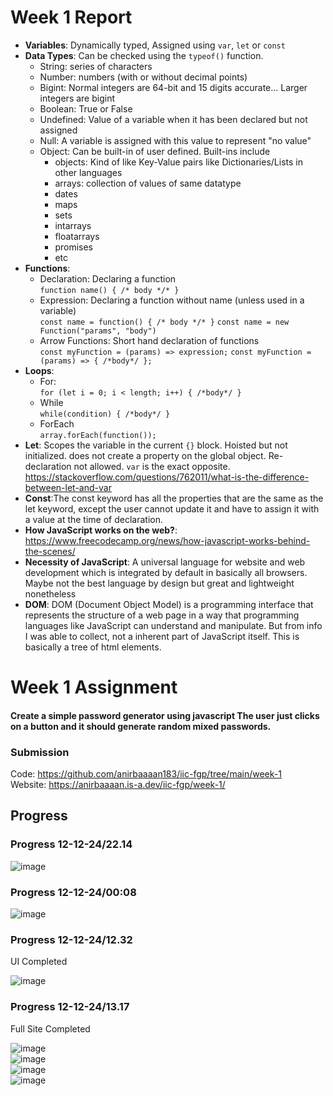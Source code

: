 # Week 1 Report
* **Variables**: Dynamically typed, Assigned using `var`, `let` or `const`
* **Data Types**: Can be checked using the `typeof()` function.
	* String: series of characters
	* Number: numbers (with or without decimal points)
	* Bigint: Normal integers are 64-bit and 15 digits accurate... Larger integers are bigint
	* Boolean: True or False
	* Undefined: Value of a variable when it has been declared but not assigned
	* Null: A variable is assigned with this value to represent "no value"
	* Object: Can be built-in of user defined. Built-ins include
		* objects: Kind of like Key-Value pairs like Dictionaries/Lists in other languages
		* arrays: collection of values of same datatype
		* dates
		* maps
		* sets
		* intarrays
		* floatarrays
		* promises
		* etc
* **Functions**: 
	* Declaration: Declaring a function  
		`function name() { /* body */* }`
	* Expression: Declaring a function without name (unless used in a variable)  
		`const name = function() { /* body */* }`
		`const name = new Function("params", "body")`
	* Arrow Functions: Short hand declaration of functions  
		`const myFunction = (params) => expression;`
		`const myFunction = (params) => { /*body*/ };`
* **Loops**:
	* For:  
		`for (let i = 0; i < length; i++) { /*body*/ } `
	* While  
		`while(condition) { /*body*/ }`
	* ForEach  
		`array.forEach(function());`
* **Let**: Scopes the variable in the current `{}` block.  Hoisted but not initialized. does not create a property on the global object. Re-declaration not allowed. `var` is the exact opposite. https://stackoverflow.com/questions/762011/what-is-the-difference-between-let-and-var
* **Const**:The const keyword has all the properties that are the same as the let keyword, except the user cannot update it and have to assign it with a value at the time of declaration. 
* **How JavaScript works on the web?**: https://www.freecodecamp.org/news/how-javascript-works-behind-the-scenes/
* **Necessity of JavaScript**: A universal language for website and web development which is integrated by default in basically all browsers. Maybe not the best language by design but great and lightweight nonetheless 
* **DOM**: DOM (Document Object Model) is a programming interface that represents the structure of a web page in a way that programming languages like JavaScript can understand and manipulate. But from info I was able to collect, not a inherent part of JavaScript itself. This is basically a tree of html elements.

# Week 1 Assignment
#### Create a simple password generator using javascript The user just clicks on a button and it should generate random mixed passwords.

### Submission
Code: https://github.com/anirbaaaan183/iic-fgp/tree/main/week-1  
Website: https://anirbaaaan.is-a.dev/iic-fgp/week-1/

## Progress
### Progress 12-12-24/22.14
![image](https://github.com/user-attachments/assets/3a26dc13-657d-40dd-b840-6f70e47315a8)  

### Progress 12-12-24/00:08
![image](https://github.com/user-attachments/assets/e6c8ee27-03e6-4c11-a669-a4938fce8f63)  

### Progress 12-12-24/12.32
UI Completed  
  
![image](https://github.com/user-attachments/assets/68433505-fbc7-4807-91a7-e748344df96c)  

### Progress 12-12-24/13.17
Full Site Completed  
  
![image](https://github.com/user-attachments/assets/4b965ac1-0c75-43d7-aae1-5a5c70db14e0)  
![image](https://github.com/user-attachments/assets/c8ce96ef-cf1e-4bff-a145-b8018c31df2d)  
![image](https://github.com/user-attachments/assets/7de13854-ff30-4a41-8376-423b2f6db238)  
![image](https://github.com/user-attachments/assets/69ddd0da-094f-4374-b1f8-a30270919d68)
